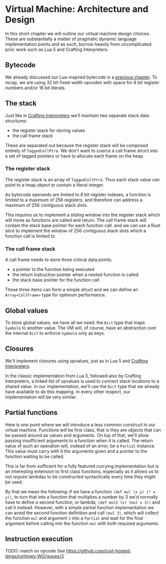 # Virtual Machine: Architecture and Design

In this short chapter we will outline our virtual machine design choices. These
are substantially a matter of pragmatic dynamic language implementation points
and as such, borrow heavily from uncomplicated prior work such as Lua 5 and 
Crafting Interpreters.


## Bytecode

We already discussed our Lua-inspired bytecode in a [previous
chapter](./chapter-interp-bytecode.md). To recap, we are using 32 bit
fixed-width opcodes with space for 8 bit register numbers and/or 16 bit
literals.


## The stack

Just like in [Crafting Interpreters][1] we'll maintain two separate stack data
structures:

* the register stack for storing values
* the call frame stack

These are separated out because the register stack will be composed entirely of
`TaggedCellPtr`s. We don't want to coerce a call frame struct into a set of 
tagged pointers or have to allocate each frame on the heap.

### The register stack

The register stack is an array of `TaggedCellPtr`s. Thus each stack value can
point to a heap object or contain a literal integer.

As bytecode operands are limited to 8 bit register indexes, a function is
limited to a maximum of 256 registers, and therefore can address a maximum of
256 contiguous stack slots.

This requires us to implement a sliding window into the register stack which
will move as functions are called and return. The call frame stack will contain
the stack base pointer for each function call. and we can use a Rust slice to
implement the window of 256 contiguous stack slots which a function call is
limited to.

### The call frame stack

A call frame needs to store three critical data points:

* a pointer to the function being executed
* the return instruction pointer when a nested function is called
* the stack base pointer for the function call

These three items can form a simple struct and we can define an
`Array<CallFrame>` type for optimum performance.


## Global values

To store global values, we have all we need: the `Dict` type that maps `Symbol`s
to another value. The VM will, of course, have an abstraction over the internal
`Dict` to enforce `Symbol`s only as keys.


## Closures

We'll implement closures using upvalues, just as in Lua 5 and [Crafting
Interpreters][2].

In the classic implementation from Lua 5, followed also by Crafting
Interpreters, a linked list of upvalues is used to connect stack locations to a
shared value.  In our implementation, we'll use the `Dict` type that we already
have available to do this mapping.  In every other respect, our implementation
will be very similar.


## Partial functions

Here is one point where we will introduce a less common construct in our virtual
machine. Functions will be first class, that is they are objects that can be
passed around as values and arguments. On top of that, we'll allow passing
insufficient arguments to a function when it is called. The return value of
such an operation will, instead of an error, be a `Partial` instance. This value
must carry with it the arguments given and a pointer to the function waiting to
be called.

This is far from sufficient for a fully featured currying implementation but is
an interesting extension to first class functions, especially as it allows us to
not _require_ lambdas to be constructed syntactically every time they might be
used.

By that we mean the following: if we have a function `(def mul (x y) (* x y))`,
to turn that into a function that multiplies a number by 3 we'd normally have to
define a second function, or lambda, `(def mul3 (x) (mul x 3))` and call it
instead. However, with a simple partial function implementation we can avoid the
second function definition and call `(mul 3)`, which will collect the function
`mul` and argument `3` into a `Partial` and wait for the final argument before
calling into the function `mul` with both required arguments.


## Instruction execution

TODO: match on opcode See
https://github.com/rust-hosted-langs/runtimes-WG/issues/3


[1]: http://craftinginterpreters.com/calls-and-functions.html#call-frames
[2]: http://craftinginterpreters.com/closures.html
